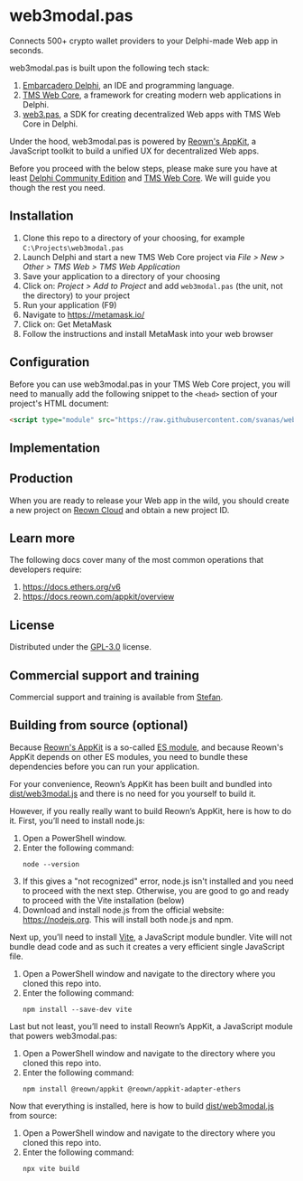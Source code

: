 # web3modal.pas

Connects 500+ crypto wallet providers to your Delphi-made Web app in seconds.

web3modal.pas is built upon the following tech stack:
1. [Embarcadero Delphi](https://www.embarcadero.com/products/delphi), an IDE and programming language.
1. [TMS Web Core](https://www.tmssoftware.com/site/tmswebcore.asp), a framework for creating modern web applications in Delphi.
1. [web3.pas](https://github.com/svanas/web3.pas), a SDK for creating decentralized Web apps with TMS Web Core in Delphi.

Under the hood, web3modal.pas is powered by [Reown's AppKit](https://reown.com/appkit), a JavaScript toolkit to build a unified UX for decentralized Web apps.

Before you proceed with the below steps, please make sure you have at least [Delphi Community Edition](https://www.embarcadero.com/products/delphi/starter) and [TMS Web Core](https://www.tmssoftware.com/site/tmswebcore.asp#downloads). We will guide you though the rest you need.

## Installation

1. Clone this repo to a directory of your choosing, for example `C:\Projects\web3modal.pas`
1. Launch Delphi and start a new TMS Web Core project via _File > New > Other > TMS Web > TMS Web Application_
1. Save your application to a directory of your choosing
1. Click on: _Project > Add to Project_ and add `web3modal.pas` (the unit, not the directory) to your project
1. Run your application (F9)
1. Navigate to https://metamask.io/
1. Click on: Get MetaMask
1. Follow the instructions and install MetaMask into your web browser

## Configuration

Before you can use web3modal.pas in your TMS Web Core project, you will need to manually add the following snippet to the `<head>` section of your project's HTML document:

```html
<script type="module" src="https://raw.githubusercontent.com/svanas/web3modal.pas/main/dist/web3modal.js"></script>
```

## Implementation

## Production

When you are ready to release your Web app in the wild, you should create a new project on [Reown Cloud](https://cloud.reown.com) and obtain a new project ID.

## Learn more

The following docs cover many of the most common operations that developers require:
1. https://docs.ethers.org/v6
1. https://docs.reown.com/appkit/overview

## License

Distributed under the [GPL-3.0](https://github.com/svanas/web3modal.pas/blob/master/LICENSE) license.

## Commercial support and training

Commercial support and training is available from [Stefan](https://svanas.github.io/).

## Building from source (optional)

Because [Reown's AppKit](https://reown.com/appkit) is a so-called [ES module](https://developer.mozilla.org/en-US/docs/Web/JavaScript/Guide/Modules), and because Reown's AppKit depends on other ES modules, you need to bundle these dependencies before you can run your application.

For your convenience, Reown’s AppKit has been built and bundled into [dist/web3modal.js](https://github.com/svanas/web3modal.pas/blob/main/dist/web3modal.js) and there is no need for you yourself to build it.

However, if you really really want to build Reown’s AppKit, here is how to do it. First, you’ll need to install node.js:

1. Open a PowerShell window.
1. Enter the following command:
   ```
   node --version
   ```
1. If this gives a "not recognized" error, node.js isn't installed and you need to proceed with the next step. Otherwise, you are good to go and ready to proceed with the Vite installation (below)
1. Download and install node.js from the official website: https://nodejs.org. This will install both node.js and npm.

Next up, you’ll need to install [Vite](https://vite.dev), a JavaScript module bundler. Vite will not bundle dead code and as such it creates a very efficient single JavaScript file.

1. Open a PowerShell window and navigate to the directory where you cloned this repo into.
1. Enter the following command:
   ```
   npm install --save-dev vite
   ```

Last but not least, you’ll need to install Reown’s AppKit, a JavaScript module that powers web3modal.pas:

1. Open a PowerShell window and navigate to the directory where you cloned this repo into.
1. Enter the following command:
   ```
   npm install @reown/appkit @reown/appkit-adapter-ethers
   ```

Now that everything is installed, here is how to build [dist/web3modal.js](https://github.com/svanas/web3modal.pas/blob/main/dist/web3modal.js) from source:

1. Open a PowerShell window and navigate to the directory where you cloned this repo into.
1. Enter the following command:
   ```
   npx vite build
   ```
